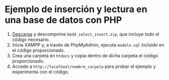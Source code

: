 # Ejemplo de inserción y lectura en una base de datos con PHP

1. [Descarga][DES] y descomprime `bbdd_select_insert.zip`, que incluye todo el código necesario.
2. Inicia XAMPP y, a través de PhpMyAdmin, ejecuta `modelo.sql` incluido en el código proporcionado.
3. Crea una carpeta en `htdocs` y copia dentro de dicha carpeta el código proporcionado.
4. Accede a `http://localhost/nombre_carpeta` para probar el ejemplo y experimenta con el código.

[DES]: https://download-directory.github.io/?url=https://github.com/milq/milq.github.io/tree/master/cursos/dwes/ud/2/bbdd_select_insert&filename=bbdd_select_insert
